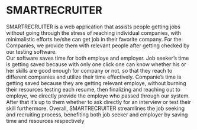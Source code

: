 # SMARTRECRUITER
SMARTRECRUITER is a web application that assists people getting jobs 
without going through the stress of reaching individual companies, with 
minimalistic efforts he/she can get job in their favorite company. For the 
Companies, we provide them with relevant people after getting checked by 
our testing software.  
Our software saves time for both employe and employer. Job seeker’s time 
is getting saved because with only one click one can know whether his or 
her skills are good enough for company or not, so that they reach to 
different companies and utilize their time effectively. 
Companie’s time is getting saved because they are getting relevant 
employe, without burning their resources testing each resume, then 
finalizing and reaching out to employe, we directly provide the employe 
who passed through our system. After that it’s up to them whether to ask 
directly for an interview or test their skill furthermore. 
Overall, SMARTRECRUITER streamlines the job seeking and recruiting 
process, benefiting both job seeker and employer by saving time and 
resources respectively

